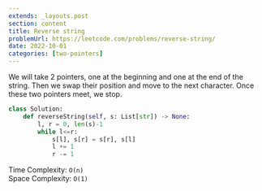 ```yaml
---
extends: _layouts.post
section: content
title: Reverse string
problemUrl: https://leetcode.com/problems/reverse-string/
date: 2022-10-01
categories: [two-pointers]
---
```


We will take 2 pointers, one at the beginning and one at the end of the string. Then we swap their position and move to the next character. Once these two pointers meet, we stop.

```python
class Solution:
    def reverseString(self, s: List[str]) -> None:
        l, r = 0, len(s)-1
        while l<=r:
            s[l], s[r] = s[r], s[l]
            l += 1
            r -= 1
```

Time Complexity: `O(n)` <br/>
Space Complexity: `O(1)`